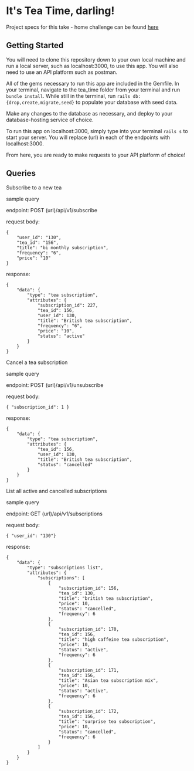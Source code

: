 # It's Tea Time, darling!

Project specs for this take - home challenge can be found [here](https://mod4.turing.edu/projects/take_home/)

## Getting Started

You will need to clone this repository down to your own local machine and run a local server, such as localhost:3000, to use this app. You will also need to use an API platform such as postman.

All of the gems necessary to run this app are included in the Gemfile. In your terminal, navigate to the tea_time folder from your terminal and run `bundle install`. While still in the terminal, run `rails db:{drop,create,migrate,seed}` to populate your database with seed data.

Make any changes to the database as necessary, and deploy to your database-hosting service of choice.

To run  this app on localhost:3000, simply type into your terminal `rails s` to start your server. You will replace (url) in each of the endpoints with localhost:3000.

From here, you are ready to make requests to your API platform of choice!

## Queries

Subscribe to a new tea

sample query

endpoint: POST (url)/api/v1/subscribe

request body:

```
{
    "user_id": "130",
    "tea_id": "156",
    "title": "bi monthly subscription",
    "frequency": "6",
    "price": "10"
}
```

response:

```
{
    "data": {
        "type": "tea subscription",
        "attributes": {
            "subscription_id": 227,
            "tea_id": 156,
            "user_id": 130,
            "title": "British tea subscription",
            "frequency": "6",
            "price": "10",
            "status": "active"
        }
    }
}
```
Cancel a tea subscription

sample query

endpoint: POST (url)/api/v1/unsubscribe

request body:

```
{ "subscription_id": 1 }
```

response:

```
{
    "data": {
        "type": "tea subscription",
        "attributes": {
            "tea_id": 156,
            "user_id": 130,
            "title": "British tea subscription",
            "status": "cancelled"
        }
    }
}
```

List all active and cancelled subscriptions

sample query

endpoint: GET (url)/api/v1/subscriptions

request body:

```
{ "user_id": "130"}
```

response:

```
{
    "data": {
        "type": "subscriptions list",
        "attributes": {
            "subscriptions": [
                {
                    "subscription_id": 156,
                    "tea_id": 130,
                    "title": "british tea subscription",
                    "price": 10,
                    "status": "cancelled",
                    "frequency": 6
                },
                {
                    "subscription_id": 170,
                    "tea_id": 156,
                    "title": "high caffeine tea subscription",
                    "price": 10,
                    "status": "active",
                    "frequency": 6
                },
                {
                    "subscription_id": 171,
                    "tea_id": 156,
                    "title": "Asian tea subscription mix",
                    "price": 10,
                    "status": "active",
                    "frequency": 6
                },
                {
                    "subscription_id": 172,
                    "tea_id": 156,
                    "title": "surprise tea subscription",
                    "price": 10,
                    "status": "cancelled",
                    "frequency": 6
                }
            ]
        }
    }
}
```
